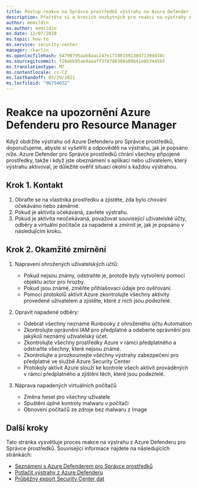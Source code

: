 ```yaml
---
title: Postup reakce na Správce prostředků výstrahy na Azure Defender
description: Přečtěte si o krocích nezbytných pro reakci na výstrahy z Azure Defenderu pro Správce prostředků
author: memildin
ms.author: memildin
ms.date: 12/07/2020
ms.topic: how-to
ms.service: security-center
manager: rkarlin
ms.openlocfilehash: 54790795aab8aac247e17198159130d7139dd38c
ms.sourcegitcommit: f28ebb95ae9aaaff3f87d8388a09b41e0b3445b5
ms.translationtype: MT
ms.contentlocale: cs-CZ
ms.lasthandoff: 03/29/2021
ms.locfileid: "96754652"
---
```

# <a name="respond-to-azure-defender-for-resource-manager-alerts"></a>Reakce na upozornění Azure Defenderu pro Resource Manager

Když obdržíte výstrahu od Azure Defenderu pro Správce prostředků, doporučujeme, abyste si vyšetřili a odpověděli na výstrahu, jak je popsáno níže. Azure Defender pro Správce prostředků chrání všechny připojené prostředky, takže i když jste obeznámeni s aplikací nebo uživatelem, který výstrahu aktivoval, je důležité ověřit situaci okolní s každou výstrahou.  


## <a name="step-1-contact"></a>Krok 1. Kontakt

1. Obraťte se na vlastníka prostředku a zjistěte, zda bylo chování očekáváno nebo záměrné.
1. Pokud je aktivita očekávaná, zavřete výstrahu.
1. Pokud je aktivita neočekávaná, považovat související uživatelské účty, odběry a virtuální počítače za napadené a zmírnit je, jak je popsáno v následujícím kroku.

## <a name="step-2-immediate-mitigation"></a>Krok 2. Okamžité zmírnění 

1. Napravení ohrožených uživatelských účtů:
    - Pokud nejsou známy, odstraňte je, protože byly vytvořeny pomocí objektu actor pro hrozby.
    - Pokud jsou známé, změňte přihlašovací údaje pro ověřování.
    - Pomocí protokolů aktivit Azure zkontrolujte všechny aktivity provedené uživatelem a zjistěte, které z nich jsou podezřelé.

1. Opravit napadené odběry:
    - Odebrat všechny neznámé Runbooky z ohroženého účtu Automation
    - Zkontrolujte oprávnění IAM pro předplatné a odeberte oprávnění pro jakýkoli neznámý uživatelský účet.
    - Zkontrolujte všechny prostředky Azure v rámci předplatného a odstraňte všechny, které nejsou známé.
    - Zkontrolujte a prozkoumejte všechny výstrahy zabezpečení pro předplatné ve službě Azure Security Center
    - Protokoly aktivit Azure slouží ke kontrole všech aktivit prováděných v rámci předplatného a zjištění těch, které jsou podezřelé.

1. Náprava napadených virtuálních počítačů
    - Změna hesel pro všechny uživatele
    - Spuštění úplné kontroly malwaru v počítači
    - Obnovení počítačů ze zdroje bez malwaru z Image


## <a name="next-steps"></a>Další kroky

Tato stránka vysvětluje proces reakce na výstrahu z Azure Defenderu pro Správce prostředků. Související informace najdete na následujících stránkách:

- [Seznámení s Azure Defenderem pro Správce prostředků](defender-for-resource-manager-introduction.md)
- [Potlačit výstrahy z Azure Defenderu](alerts-suppression-rules.md)
- [Průběžný export Security Center dat](continuous-export.md)